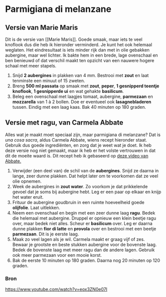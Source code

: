 # Parmigiana di melanzane
## Versie van Marie Maris
Dit is de versie van [[Marie Maris]]. Goede smaak, maar iets te veel knoflook dus die heb ik hieronder verminderd. Je kunt het ook helemaal weglaten. Het eindresultaat is iets minder rijk dan met in olie gebakken aubergine, maar wel lichter. Ik bakte hem in een brede, lage ovenschaal en ben benieuwd of dat verschil maakt ten opzicht van een nauwere hogere schaal met meer stapels.

1. Snijd **2 aubergines** in plakken van 4 mm. Bestrooi met **zout** en laat tenminste een minuut of 15 zweten.
2. Breng **500 ml passata** op smaak met **zout**, **peper**, **1 gesnipperd teentje knoflook**, **1 gesnipperde ui** en wat gehakte **basilicum**.
3. Beleg een ovenschaal met laagjes tomaat, aubergine, **parmezaan** en **mozzarella** van 1 à 2 bollen. Doe er eventueel ook **lasagnebladeren** tussen. Eindig met een laag kaas. Bak 40 minuten op 180 graden.


## Versie met ragu, van Carmela Abbate
Alles wat je maakt moet speciaal zijn, maar parmigiana di melanzane? Dat is *una cosa sacra*, aldus Carmela Abbate, wiens recept hieronder staat. Gebruik dus goede ingrediënten, en zorg dat je weet wat je doet. Ik heb deze versie nog niet gemaakt, maar ik heb er het volste vertrouwen in dat dit de moeite waard is. Dit recept heb ik gebaseerd op [deze video van Abbate.](https://www.youtube.com/watch?v=eox3ZN0e07I)

1. Verwijder (een deel van) de schil van de **aubergines**. Snijd ze daarna in lange, zeer dunne plakken. Dat helpt later om te voorkomen dat ze veel olie opnemen.
2. Week de aubergines in **zout water**. Zo voorkom je dat prikkelende gevoel dat je soms bij aubergine hebt. Leg er een paar op elkaar en knijp het water eruit.
3. Frituur de aubergine goudbruin in een ruimte hoeveelheid goede **olijfolie**. Laat uitlekken.
4. Neem een ovenschaal en begin met een zeer dunne laag **ragu**. Bedek die helemaal met aubergine. Druppel er opnieuw een klein beetje ragu over, maar bedek niet alles. Scheur er **basilicum** over. Leg er daarna dunne plakken **fior di latte** en **provola** over en bestrooi met een beetje **parmezaan**. Dit is je eerste laag.
5. Maak zo veel lagen als je wil. Carmela maakt er graag vijf of zes. Bewaar je grootste en beste stukken aubergine voor de bovenste laag. Bedek de bovenste laag met meer ragu dan de andere lagen. Gebruik ook meer parmezaan voor een mooie korst.
6. Bak de eerste 10 minuten op 180 graden. Daarna nog 20 minuten op 120 graden.

### Bron
https://www.youtube.com/watch?v=eox3ZN0e07I